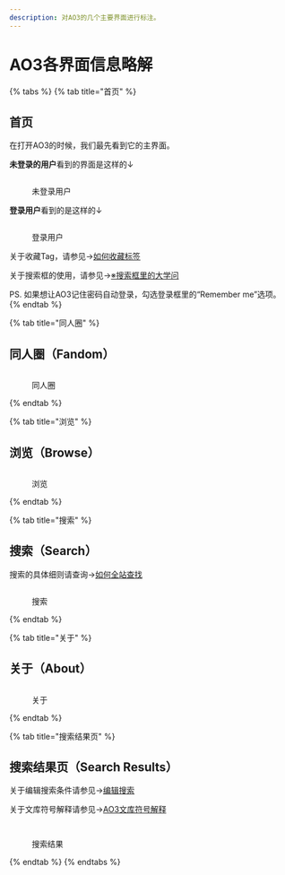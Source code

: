 ```yaml
---
description: 对AO3的几个主要界面进行标注。
---
```


# AO3各界面信息略解

{% tabs %}
{% tab title="首页" %}
## 首页

在打开AO3的时候，我们最先看到它的主界面。

**未登录的用户**看到的界面是这样的↓

<figure><img src="../.gitbook/assets/image (5) (1) (1).png" alt=""><figcaption><p>未登录用户</p></figcaption></figure>

**登录用户**看到的是这样的↓

<figure><img src="../.gitbook/assets/image (4) (2).png" alt=""><figcaption><p>登录用户</p></figcaption></figure>

关于收藏Tag，请参见→[如何收藏标签](../ru-he-chi-fan-jin-jie-ban/ru-he-shou-cang-biao-qian.md)

关于搜索框的使用，请参见→[※搜索框里的大学问](sou-suo-kuang-li-de-da-xue-wen.md)

PS. 如果想让AO3记住密码自动登录，勾选登录框里的“Remember me”选项。
{% endtab %}

{% tab title="同人圈" %}
## 同人圈（Fandom）

<figure><img src="../.gitbook/assets/image (6) (1) (1).png" alt=""><figcaption><p>同人圈</p></figcaption></figure>
{% endtab %}

{% tab title="浏览" %}
## 浏览（Browse）

<figure><img src="../.gitbook/assets/image (7) (1) (1).png" alt=""><figcaption><p>浏览</p></figcaption></figure>
{% endtab %}

{% tab title="搜索" %}
## 搜索（Search）

搜索的具体细则请查询→[如何全站查找](sou-suo-ji-ben-fa-search/)

<figure><img src="../.gitbook/assets/image (8) (1).png" alt=""><figcaption><p>搜索</p></figcaption></figure>
{% endtab %}

{% tab title="关于" %}
## 关于（About）

<figure><img src="../.gitbook/assets/image (9) (1).png" alt=""><figcaption><p>关于</p></figcaption></figure>
{% endtab %}

{% tab title="搜索结果页" %}
## 搜索结果页（Search Results）

关于编辑搜索条件请参见→[编辑搜索](sou-suo-ji-ben-fa-search/bian-ji-sou-suo-edit-your-search.md)

关于文库符号解释请参见→[AO3文库符号解释](ao3-wen-ku-fu-hao-jie-shi.md)

<figure><img src="../.gitbook/assets/4A4396C82C140EA980808929E8FF4E9D.jpg" alt=""><figcaption></figcaption></figure>

<figure><img src="../.gitbook/assets/9D1DADE7F168356A3F49A1A70DFC50D4.jpg" alt=""><figcaption><p>搜索结果</p></figcaption></figure>
{% endtab %}
{% endtabs %}
